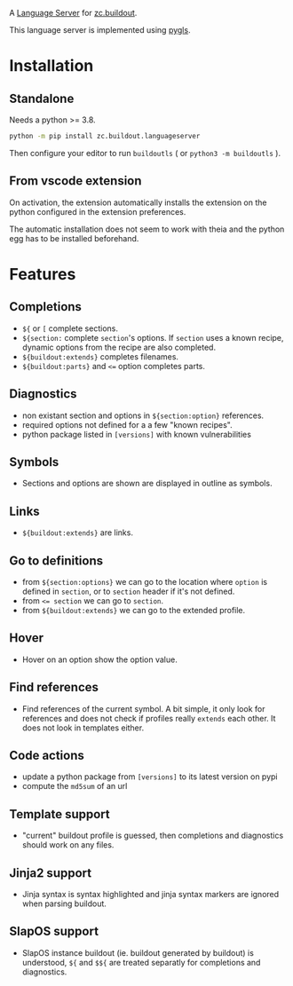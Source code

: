 A [Language Server](https://microsoft.github.io/language-server-protocol/) for [zc.buildout](http://www.buildout.org/).

This language server is implemented using [pygls](https://github.com/openlawlibrary/pygls).

# Installation

## Standalone

Needs a python >= 3.8.

```bash
python -m pip install zc.buildout.languageserver
```

Then configure your editor to run `buildoutls` ( or `python3 -m buildoutls` ).

## From vscode extension

On activation, the extension automatically installs the extension on the python configured in the extension preferences.

The automatic installation does not seem to work with theia and the python egg has to be installed beforehand.

# Features

## Completions

- `${` or `[` complete sections.
- `${section:` complete `section`'s options. If `section` uses a known recipe, dynamic options from the recipe are also completed.
- `${buildout:extends}` completes filenames.
- `${buildout:parts}` and `<=` option completes parts.

## Diagnostics

- non existant section and options in `${section:option}` references.
- required options not defined for a a few "known recipes".
- python package listed in `[versions]` with known vulnerabilities

## Symbols

- Sections and options are shown are displayed in outline as symbols.

## Links

- `${buildout:extends}` are links.

## Go to definitions

- from `${section:options}` we can go to the location where `option` is defined in `section`, or to `section` header if it's not defined.
- from `<= section` we can go to `section`.
- from `${buildout:extends}` we can go to the extended profile.

## Hover

- Hover on an option show the option value.

## Find references

- Find references of the current symbol. A bit simple, it only look for references and does not check if profiles really `extends` each other. It does not look in templates either.

## Code actions

- update a python package from `[versions]` to its latest version on pypi
- compute the `md5sum` of an url

## Template support

- "current" buildout profile is guessed, then completions and diagnostics should work on any files.

## Jinja2 support

- Jinja syntax is syntax highlighted and jinja syntax markers are ignored when parsing buildout.

## SlapOS support

- SlapOS instance buildout (ie. buildout generated by buildout) is understood, `${` and `$${` are treated separatly for completions and diagnostics.

